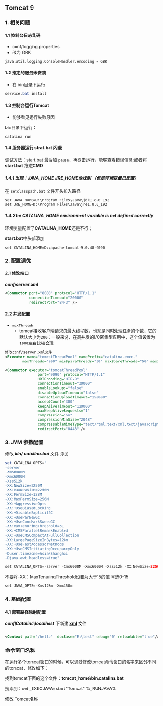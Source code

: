 ## Tomcat 9

### 1. 相关问题

#### 1.1 控制台日志乱码

- conf/logging.properties
- 改为 GBK

```properties
java.util.logging.ConsoleHandler.encoding = GBK
```

#### 1.2 指定的服务未安装

- 在 bin目录下运行

```powershell
service.bat install
```

#### 1.3 控制台运行Tomcat

- 能够看见运行失败原因

bin目录下运行：

```shell
catalina run
```

#### 1.4 服务器运行 strat.bat 闪退

调试方法：start.bat 最后加 `pause`，再双击运行，能够查看错误信息;或者将**start.bat** 拖进**CMD**

##### 1.4.1 出现：JAVA_HOME JRE_HOME没找到 （但是环境变量已配置）

在 `setclasspath.bat` 文件开头加入路径

```shell
set JAVA_HOME=D:\Program Files\Java\jdk1.8.0_192
set JRE_HOME=D:\Program Files\Java\jre1.8.0_192
```

##### 1.4.2 **he CATALINA_HOME environment variable is not defined correctly**

环境变量配置了**CATALINA_HOME**还是不行；



**start.bat**中头部添加

```she
set CATALINA_HOME=D:\apache-tomcat-9.0.48-9090
```



### 2. 配置调优

#### 2.1 修改端口

***conf/server.xml***

```xml
<Connector port="8080" protocol="HTTP/1.1"
           connectionTimeout="20000"
           redirectPort="8443" />
```

#### 2.2 并发配置

- `maxThreads` 
  - tomcat接收客户端请求的最大线程数，也就是同时处理任务的个数，它的默认大小为`200`；一般来说，在高并发的I/O密集型应用中，这个值设置为`1000`左右比较合理

```xml
修改conf/server.xml文件
<Executor name="tomcatThreadPool" namePrefix="catalina-exec-"
        maxThreads="500" minSpareThreads="20" maxSpareThreads="50" maxIdleTime="60000"/>

<Connector executor="tomcatThreadPool"
               port="9090" protocol="HTTP/1.1"
               URIEncoding="UTF-8"
               connectionTimeout="30000"
               enableLookups="false"
               disableUploadTimeout="false"
               connectionUploadTimeout="150000"
               acceptCount="300"
               keepAliveTimeout="120000"
               maxKeepAliveRequests="1"
               compression="on"
               compressionMinSize="2048"
               compressableMimeType="text/html,text/xml,text/javascript,text/css,text/plain,image/gif,image/jpg,image/png" 
               redirectPort="8443" />
```

### 3. JVM 参数配置

修改 ***bin/ catalina.bat*** 文件
添加

```powershell
set CATALINA_OPTS="
-server 
-Xms6000M 
-Xmx6000M 
-Xss512k 
-XX:NewSize=2250M 
-XX:MaxNewSize=2250M 
-XX:PermSize=128M
-XX:MaxPermSize=256M  
-XX:+AggressiveOpts 
-XX:+UseBiasedLocking 
-XX:+DisableExplicitGC 
-XX:+UseParNewGC 
-XX:+UseConcMarkSweepGC 
-XX:MaxTenuringThreshold=31 
-XX:+CMSParallelRemarkEnabled 
-XX:+UseCMSCompactAtFullCollection 
-XX:LargePageSizeInBytes=128m 
-XX:+UseFastAccessorMethods 
-XX:+UseCMSInitiatingOccupancyOnly
-Duser.timezone=Asia/Shanghai 
-Djava.awt.headless=true"
```

```java
set CATALINA_OPTS=-server -Xms6000M -Xmx6000M -Xss512k -XX:NewSize=2250M -XX:MaxNewSize=2250M -XX:PermSize=128M9 -XX:MaxPermSize=256M -XX:+AggressiveOpts -XX:+UseBiasedLocking -XX:+DisableExplicitGC -XX:+UseParNewGC -XX:+UseConcMarkSweepGC -XX:+CMSParallelRemarkEnabled -XX:+UseCMSCompactAtFullCollection -XX:LargePageSizeInBytes=128m -XX:+UseFastAccessorMethods -XX:+UseCMSInitiatingOccupancyOnly -Duser.timezone=Asia/Shanghai -Djava.awt.headless=true
```

不要将-XX：MaxTenuringThreshold设置为大于15的值   可选0-15

```java
set JAVA_OPTS=-Xms128m -Xmx350m 
```

### 4. 基础配置

#### 4.1 部署路径映射配置

***conf\Catalina\localhost*** 下新建 **<u>xml</u>** 文件

```xml

<Context path="/hello"  docBase="E:\test" debug="0" reloadable="true"/> 
```

### 命令窗口名称

在运行多个tomcat窗口的时候，可以通过修改tomcat命令窗口的名字来区分不同的tomcat，修改如下：

找到tomcat下面的这个文件：**tomcat_home\bin\catalina.bat** 

搜索到：set _EXECJAVA=start "Tomcat" %_RUNJAVA%

修改 Tomcat名称



















